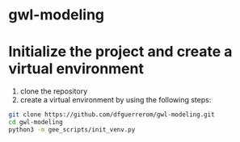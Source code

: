 # gwl-modeling

# Initialize the project and create a virtual environment

1. clone the repository
2. create a virtual environment by using the following steps:

```bash
git clone https://github.com/dfguerrerom/gwl-modeling.git
cd gwl-modeling
python3 -m gee_scripts/init_venv.py
```

